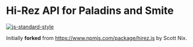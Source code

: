 # Hi-Rez API for Paladins and Smite
[![js-standard-style](https://img.shields.io/badge/code%20style-standard-brightgreen.svg?style=flat)](https://github.com/feross/standard)

Initially **forked** from https://www.npmjs.com/package/hirez.js by Scott Nix.